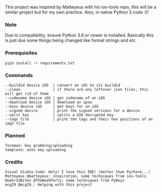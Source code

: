 This project was inspired by Matteyeux with his ios-tools repo, this will be a similar project but for my own practice. Also, in native Python 3 code :D

### Note

Due to compatibility, ensure Python 3.6 or newer is installed. Basically this is just due some things being changed like format strings and etc.

### Prerequisites

    pip3 install -r requirements.txt

### Commands

    --buildid device iOS  | convert an iOS to its buildid
    --clean               | if there are any leftover json files, this will get rid of them
    --codename device iOS | get codename of an iOS
    --download device iOS | download an ipsw
    --keys device iOS     | get keys for an iOS
    --signed device       | print the signed versions for a device
    --split key           | splits a GID decrypted key
    --tags file           | print the tags and their hex positions of an img3 file

### Planned

    foreman: key grabbing/uploading
    template: auto key uploading

### Credits

    Visual Studio Code: Holy! I love this IDE! (better than Pycharm...)
    Matteyeux @matteyeux: inspiration, some techniques from ios-tools
    Noah/32Bites @TheNoahParty: some techniques from PyKeys
    mcg29 @mcg29_: Helping with this project
